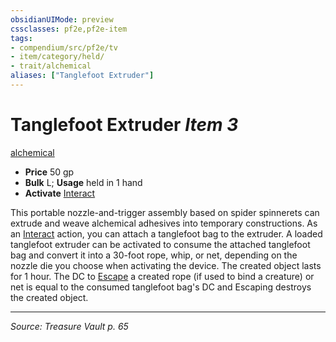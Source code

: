```yaml
---
obsidianUIMode: preview
cssclasses: pf2e,pf2e-item
tags:
- compendium/src/pf2e/tv
- item/category/held/
- trait/alchemical
aliases: ["Tanglefoot Extruder"]
---
```

# Tanglefoot Extruder *Item 3*  
[alchemical](rules/traits/alchemical.md "Alchemical Item Trait")  

- **Price** 50 gp
- **Bulk** L; **Usage** held in 1 hand
- **Activate** [Interact](rules/actions/interact.md)

This portable nozzle-and-trigger assembly based on spider spinnerets can extrude and weave alchemical adhesives into temporary constructions. As an [Interact](rules/actions/interact.md) action, you can attach a tanglefoot bag to the extruder. A loaded tanglefoot extruder can be activated to consume the attached tanglefoot bag and convert it into a 30-foot rope, whip, or net, depending on the nozzle die you choose when activating the device. The created object lasts for 1 hour. The DC to [Escape](rules/actions/escape.md) a created rope (if used to bind a creature) or net is equal to the consumed tanglefoot bag's DC and Escaping destroys the created object.


---
*Source: Treasure Vault p. 65*